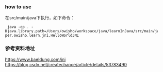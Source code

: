 ###  how to use
在src/main/java下执行，如下命令：
```angular2html
 java -cp . -Djava.library.path=/Users/owisho/workspace/java/learnInJava/src/main/java/per/owisho/learn/jni per.owisho.learn.jni.HelloWorldJNI
```
### 参考资料地址
https://www.baeldung.com/jni   
https://blog.csdn.net/createchance/article/details/53783490
